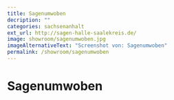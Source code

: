 ```yaml
---
title: Sagenumwoben
decription: ""
categories: sachsenanhalt
ext_url: http://sagen-halle-saalekreis.de/
image: showroom/sagenumwoben.jpg
imageAlternativeText: "Screenshot von: Sagenumwoben"
permalink: /showroom/sagenumwoben
---
```


# Sagenumwoben
